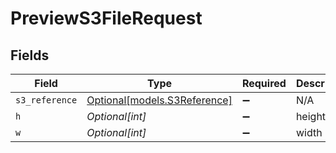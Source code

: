 # PreviewS3FileRequest


## Fields

| Field                                                    | Type                                                     | Required                                                 | Description                                              |
| -------------------------------------------------------- | -------------------------------------------------------- | -------------------------------------------------------- | -------------------------------------------------------- |
| `s3_reference`                                           | [Optional[models.S3Reference]](../models/s3reference.md) | :heavy_minus_sign:                                       | N/A                                                      |
| `h`                                                      | *Optional[int]*                                          | :heavy_minus_sign:                                       | height                                                   |
| `w`                                                      | *Optional[int]*                                          | :heavy_minus_sign:                                       | width                                                    |
